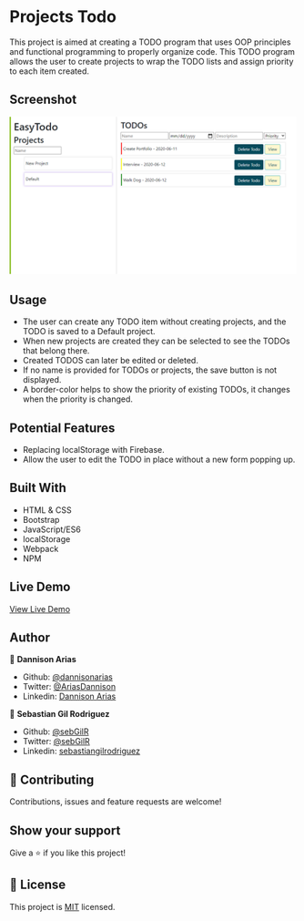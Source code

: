 # Projects Todo

This project is aimed at creating a TODO program that uses OOP principles and functional programming to properly organize code. This TODO program allows the user to create projects to wrap the TODO lists and assign priority to each item created.

## Screenshot
![sample](screenshot.png)

## Usage

- The user can create any TODO item without creating projects, and the TODO is saved to a Default project.
- When new projects are created they can be selected to see the TODOs that belong there.
- Created TODOS can later be edited or deleted.
- If no name is provided for TODOs or projects, the save button is not displayed.
- A border-color helps to show the priority of existing TODOs, it changes when the priority is changed.

## Potential Features

- Replacing localStorage with Firebase.
- Allow the user to edit the TODO in place without a new form popping up.

## Built With
- HTML & CSS
- Bootstrap
- JavaScript/ES6
- localStorage
- Webpack
- NPM

## Live Demo

[View Live Demo](https://rawcdn.githack.com/sebGilR/projects/775ada6c9f0029616295fedff78514dc8991333f/dist/index.html)

## Author

👤 **Dannison Arias**

- Github: [@dannisonarias](https://github.com/dannisonarias)
- Twitter: [@AriasDannison](https://twitter.com/AriasDannison)
- Linkedin: [Dannison Arias](https://www.linkedin.com/in/dannison-arias-777919190/)

👤 **Sebastian Gil Rodriguez**

- Github: [@sebGilR](https://github.com/sebGilR)
- Twitter: [@sebGilR](https://twitter.com/sebGilR)
- Linkedin: [sebastiangilrodriguez](https://www.linkedin.com/in/sebastiangilrodriguez)

## 🤝 Contributing

Contributions, issues and feature requests are welcome!

## Show your support

Give a ⭐️ if you like this project!

## 📝 License

This project is [MIT](./license.md) licensed.

